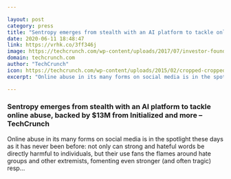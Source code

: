 ```yaml
---

layout: post
category: press
title: "Sentropy emerges from stealth with an AI platform to tackle online abuse, backed by $13M from Initialized and more"
date: 2020-06-11 18:48:47
link: https://vrhk.co/3ff346j
image: https://techcrunch.com/wp-content/uploads/2017/07/investor-founder-sexual-harassment-policy.jpg?w=711
domain: techcrunch.com
author: "TechCrunch"
icon: https://techcrunch.com/wp-content/uploads/2015/02/cropped-cropped-favicon-gradient.png?w=180
excerpt: "Online abuse in its many forms on social media is in the spotlight these days as it has never been before: not only can strong and hateful words be directly harmful to individuals, but their use fans the flames around hate groups and other extremists, fomenting even stronger (and often tragic) resp…"

---
```


### Sentropy emerges from stealth with an AI platform to tackle online abuse, backed by $13M from Initialized and more – TechCrunch

Online abuse in its many forms on social media is in the spotlight these days as it has never been before: not only can strong and hateful words be directly harmful to individuals, but their use fans the flames around hate groups and other extremists, fomenting even stronger (and often tragic) resp…